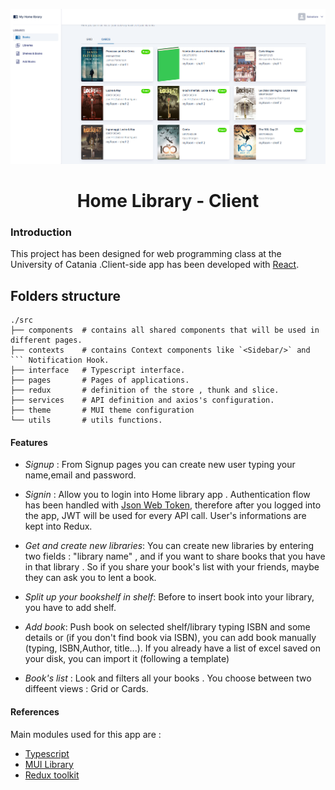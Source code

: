 <p align="center">
<img src="./doc/image-1.PNG">
</p>

<h1 align="center"> Home Library - Client</h1>

### Introduction

This project has been designed for web programming class at the University of Catania .Client-side app has been developed with [React](https://reactjs.org/).

## Folders structure

````
./src
├── components  # contains all shared components that will be used in different pages.
├── contexts    # contains Context components like `<Sidebar/>` and ``` Notification Hook.
├── interface   # Typescript interface.
├── pages       # Pages of applications.
├── redux       # definition of the store , thunk and slice.
├── services    # API definition and axios's configuration.
├── theme       # MUI theme configuration
└── utils       # utils functions.
````

#### Features

- _Signup_ : From Signup pages you can create new user typing your name,email and password.
  <br>
- _Signin_ : Allow you to login into Home library app . Authentication flow has been handled with [Json Web Token](https://jwt.io/), therefore after you logged into the app, JWT will be used for every API call. User's informations are kept into Redux.
  <br>
- _Get and create new libraries_: You can create new libraries by entering two fields : "library name" , and if you want to share books that you have in that library . So if you share your book's list with your friends, maybe they can ask you to lent a book.
  <br>
- _Split up your bookshelf in shelf_: Before to insert book into your library, you have to add shelf.
  <br>
- _Add book_: Push book on selected shelf/library typing ISBN and some details or (if you don't find book via ISBN), you can add book manually (typing, ISBN,Author, title...). If you already have a list of excel saved on your disk, you can import it (following a template)
  <br>

- _Book's list_ : Look and filters all your books . You choose between two diffeent views : Grid or Cards.

#### References

Main modules used for this app are :

- [Typescript](https://www.typescriptlang.org/)
- [MUI Library ](https://mui.com/)
- [Redux toolkit](https://redux-toolkit.js.org/)
